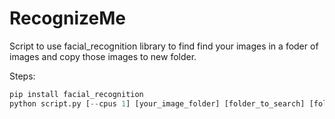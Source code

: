 # RecognizeMe
Script to use facial_recognition library to find find your images in a foder of images and copy those images to new folder.

Steps:
```python
pip install facial_recognition
python script.py [--cpus 1] [your_image_folder] [folder_to_search] [folder_to_move_results]
```
